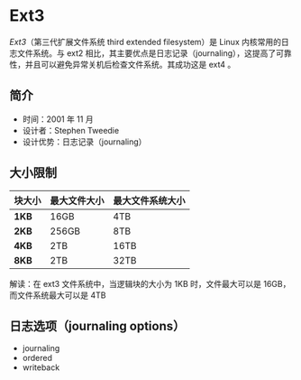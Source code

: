 # Ext3

_Ext3_（第三代扩展文件系统 third extended filesystem）是 Linux 内核常用的日志文件系统。与 ext2 相比，其主要优点是日志记录（journaling），这提高了可靠性，并且可以避免异常关机后检查文件系统。其成功这是 ext4 。

## 简介

* 时间：2001 年 11 月
* 设计者：Stephen Tweedie
* 设计优势：日志记录（journaling）

## 大小限制

| 块大小  | 最大文件大小 | 最大文件系统大小 |
| ------- | ------------ | ---------------- |
| **1KB** | 16GB         | 4TB              |
| **2KB** | 256GB        | 8TB              |
| **4KB** | 2TB          | 16TB             |
| **8KB** | 2TB          | 32TB             |

解读：在 ext3 文件系统中，当逻辑块的大小为 1KB 时，文件最大可以是 16GB，而文件系统最大可以是 4TB

## 日志选项（journaling options）

* journaling
* ordered
* writeback